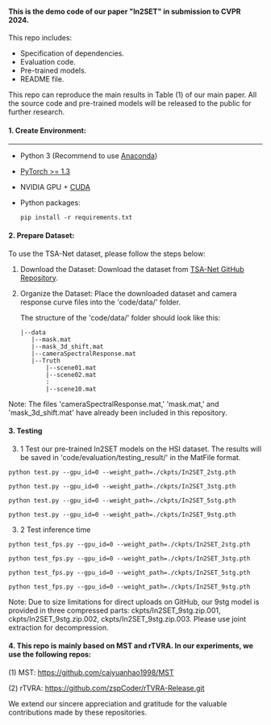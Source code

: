 #### This is the demo code of our paper "In2SET" in submission to CVPR 2024.

This repo includes:  

- Specification of dependencies.
- Evaluation code.
- Pre-trained models.
- README file.

This repo can reproduce the main results in Table (1) of our main paper.
All the source code and pre-trained models will be released to the public for further research.


#### 1. Create Environment:

------

- Python 3 (Recommend to use [Anaconda](https://www.anaconda.com/download/#linux))

- [PyTorch >= 1.3](https://pytorch.org/)

- NVIDIA GPU + [CUDA](https://developer.nvidia.com/cuda-downloads)

- Python packages:

  ```shell
  pip install -r requirements.txt
  ```


#### 2. Prepare Dataset:


To use the TSA-Net dataset, please follow the steps below:

1. Download the Dataset:
   Download the dataset from [TSA-Net GitHub Repository](https://github.com/mengziyi64/TSA-Net).

2. Organize the Dataset:
   Place the downloaded dataset and camera response curve files into the 'code/data/' folder.

   The structure of the 'code/data/' folder should look like this:

   ```plaintext
   |--data
      |--mask.mat   
      |--mask_3d_shift.mat
      |--cameraSpectralResponse.mat
      |--Truth
          |--scene01.mat
          |--scene02.mat
          :
          |--scene10.mat
Note: The files 'cameraSpectralResponse.mat,' 'mask.mat,' and 'mask_3d_shift.mat' have already been included in this repository.

#### 3. Testing

3. 1 Test our pre-trained In2SET models on the HSI dataset. The results will be saved in 'code/evaluation/testing_result/' in the MatFile format.

```shell
python test.py --gpu_id=0 --weight_path=./ckpts/In2SET_2stg.pth

python test.py --gpu_id=0 --weight_path=./ckpts/In2SET_3stg.pth

python test.py --gpu_id=0 --weight_path=./ckpts/In2SET_5stg.pth

python test.py --gpu_id=0 --weight_path=./ckpts/In2SET_9stg.pth
```

3. 2 Test inference time
```shell
python test_fps.py --gpu_id=0 --weight_path=./ckpts/In2SET_2stg.pth

python test_fps.py --gpu_id=0 --weight_path=./ckpts/In2SET_3stg.pth

python test_fps.py --gpu_id=0 --weight_path=./ckpts/In2SET_5stg.pth

python test_fps.py --gpu_id=0 --weight_path=./ckpts/In2SET_9stg.pth
```
Note: Due to size limitations for direct uploads on GitHub, our 9stg model is provided in three compressed parts: ckpts/In2SET_9stg.zip.001, ckpts/In2SET_9stg.zip.002, ckpts/In2SET_9stg.zip.003. Please use joint extraction for decompression.
#### 4. This repo is mainly based on MST and rTVRA.  In our experiments, we use the following repos:
(1) MST: https://github.com/caiyuanhao1998/MST

(2) rTVRA: https://github.com/zspCoder/rTVRA-Release.git


We extend our sincere appreciation and gratitude for the valuable contributions made by these repositories.
